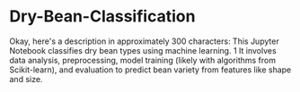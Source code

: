 # Dry-Bean-Classification
Okay, here's a description in approximately 300 characters:  This Jupyter Notebook classifies dry bean types using machine learning. 1  It involves data analysis, preprocessing, model training (likely with algorithms from Scikit-learn), and evaluation to predict bean variety from features like shape and size.
